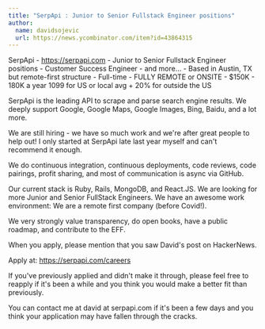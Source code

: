 ```yaml
---
title: "SerpApi : Junior to Senior Fullstack Engineer positions"
author:
  name: davidsojevic
  url: https://news.ycombinator.com/item?id=43864315
---
```

SerpApi - <a href="https:&#x2F;&#x2F;serpapi.com" rel="nofollow">https:&#x2F;&#x2F;serpapi.com</a> - Junior to Senior Fullstack Engineer positions - Customer Success Engineer - and more... - Based in Austin, TX but remote-first structure - Full-time - FULLY REMOTE or ONSITE - $150K - 180K a year 1099 for US or local avg + 20% for outside the US

SerpApi is the leading API to scrape and parse search engine results. We deeply support Google, Google Maps, Google Images, Bing, Baidu, and a lot more.

We are still hiring - we have so much work and we&#x27;re after great people to help out! I only started at SerpApi late last year myself and can&#x27;t recommend it enough.

We do continuous integration, continuous deployments, code reviews, code pairings, profit sharing, and most of communication is async via GitHub.

Our current stack is Ruby, Rails, MongoDB, and React.JS. We are looking for more Junior and Senior FullStack Engineers. We have an awesome work environment: We are a remote first company (before Covid!).

We very strongly value transparency, do open books, have a public roadmap, and contribute to the EFF.

When you apply, please mention that you saw David&#x27;s post on HackerNews.

Apply at: <a href="https:&#x2F;&#x2F;serpapi.com&#x2F;careers" rel="nofollow">https:&#x2F;&#x2F;serpapi.com&#x2F;careers</a>

If you&#x27;ve previously applied and didn&#x27;t make it through, please feel free to reapply if it&#x27;s been a while and you think you would make a better fit than previously.

You can contact me at david at serpapi.com if it&#x27;s been a few days and you think your application may have fallen through the cracks.
<JobApplication />
